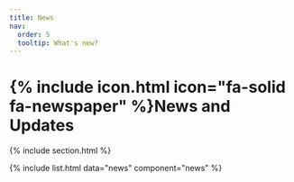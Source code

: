 ```yaml
---
title: News
nav:
  order: 5
  tooltip: What's new?
---
```


#  {% include icon.html icon="fa-solid fa-newspaper" %}News and Updates

{% include section.html %}

{% include list.html data="news" component="news" %}

